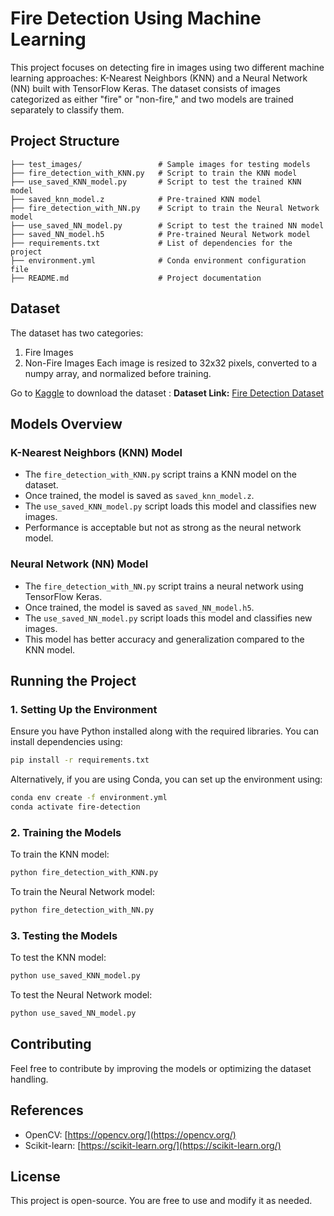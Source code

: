 # Fire Detection Using Machine Learning

This project focuses on detecting fire in images using two different machine learning approaches: K-Nearest Neighbors (KNN) and a Neural Network (NN) built with TensorFlow Keras. The dataset consists of images categorized as either "fire" or "non-fire," and two models are trained separately to classify them.

## Project Structure

```
├── test_images/                 # Sample images for testing models
├── fire_detection_with_KNN.py   # Script to train the KNN model
├── use_saved_KNN_model.py       # Script to test the trained KNN model
├── saved_knn_model.z            # Pre-trained KNN model
├── fire_detection_with_NN.py    # Script to train the Neural Network model
├── use_saved_NN_model.py        # Script to test the trained NN model
├── saved_NN_model.h5            # Pre-trained Neural Network model
├── requirements.txt             # List of dependencies for the project
├── environment.yml              # Conda environment configuration file
├── README.md                    # Project documentation
```
## Dataset

The dataset has two categories:
1. Fire Images 
2. Non-Fire Images
Each image is resized to 32x32 pixels, converted to a numpy array, and normalized before training.

Go to [Kaggle](https://www.kaggle.com/) to download the dataset : 
**Dataset Link:** [Fire Detection Dataset](https://www.kaggle.com/datasets/alisamaei/fire-nonfire-images)

## Models Overview

### K-Nearest Neighbors (KNN) Model
- The `fire_detection_with_KNN.py` script trains a KNN model on the dataset.
- Once trained, the model is saved as `saved_knn_model.z`.
- The `use_saved_KNN_model.py` script loads this model and classifies new images.
- Performance is acceptable but not as strong as the neural network model.

### Neural Network (NN) Model
- The `fire_detection_with_NN.py` script trains a neural network using TensorFlow Keras.
- Once trained, the model is saved as `saved_NN_model.h5`.
- The `use_saved_NN_model.py` script loads this model and classifies new images.
- This model has better accuracy and generalization compared to the KNN model.

## Running the Project

### 1. Setting Up the Environment
Ensure you have Python installed along with the required libraries. You can install dependencies using:
```bash
pip install -r requirements.txt
```
Alternatively, if you are using Conda, you can set up the environment using:
```bash
conda env create -f environment.yml
conda activate fire-detection
```

### 2. Training the Models
To train the KNN model:
```bash
python fire_detection_with_KNN.py
```
To train the Neural Network model:
```bash
python fire_detection_with_NN.py
```

### 3. Testing the Models
To test the KNN model:
```bash
python use_saved_KNN_model.py
```
To test the Neural Network model:
```bash
python use_saved_NN_model.py
```

## Contributing
Feel free to contribute by improving the models or optimizing the dataset handling. 

## References

- OpenCV: [https://opencv.org/](https://opencv.org/)
- Scikit-learn: [https://scikit-learn.org/](https://scikit-learn.org/)

## License
This project is open-source. You are free to use and modify it as needed.

